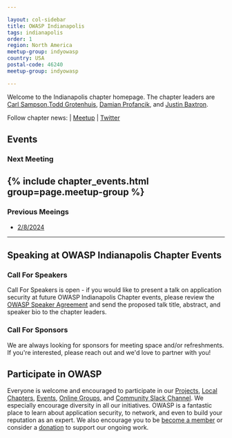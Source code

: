 ```yaml
---

layout: col-sidebar
title: OWASP Indianapolis
tags: indianapolis
order: 1
region: North America
meetup-group: indyowasp
country: USA
postal-code: 46240
meetup-group: indyowasp

---
```

Welcome to the Indianapolis chapter homepage. The chapter leaders are <a href="mailto:carl.sampson@owasp.org">Carl Sampson</a>,<a href="mailto:todd.grotenhuis@owasp.org">Todd Grotenhuis</a>, <a href="mailto:damian.profancik@owasp.org">Damian Profancik</a>, and <a href="mailto:justin.baxtron@owasp.org">Justin Baxtron</a>.

Follow chapter news: | [Meetup](https://www.meetup.com/indyowasp/) | [Twitter](https://twitter.com/OWASPIndy)

## Events

### Next Meeting
{% include chapter_events.html group=page.meetup-group %}
---------------------------------------

### Previous Meeings
- [2/8/2024](https://www.dropbox.com/scl/fi/rri4g7r2v87balhnqqtba/GMT20240208-170836_Recording_3840x2160.mp4?rlkey=g0epbuspmwr6sgzw1g782e7v3&dl=0)
---------------------------------------

Speaking at OWASP Indianapolis Chapter Events
---------------------------------------

### Call For Speakers

Call For Speakers is open - if you would like to present a talk on application security at future OWASP Indianapolis Chapter events,  please review the [OWASP Speaker Agreement](Speaker_Agreement "wikilink") and send the proposed talk title, abstract, and speaker bio to the chapter leaders. 

### Call For Sponsors
We are always looking for sponsors for meeting space and/or refreshments.  If you're interested, please reach out and we'd love to partner with you!


## Participate in OWASP 
Everyone is welcome and encouraged to participate in our [Projects](/projects), [Local Chapters](/chapters), [Events](/events), [Online Groups](https://groups.google.com/a/owasp.com/), and [Community Slack Channel](https://owasp.slack.com/). We especially encourage diversity in all our initiatives. OWASP is a fantastic place to learn about application security, to network, and even to build your reputation as an expert. We also encourage you to be [become a member](/membership) or consider a [donation](/donate) to support our ongoing work.


